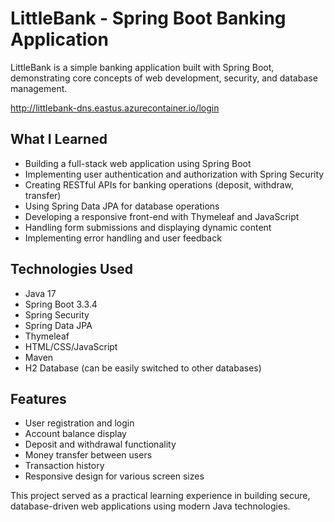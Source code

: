 # LittleBank - Spring Boot Banking Application

LittleBank is a simple banking application built with Spring Boot, demonstrating core concepts of web development, security, and database management.

http://littlebank-dns.eastus.azurecontainer.io/login

## What I Learned

- Building a full-stack web application using Spring Boot
- Implementing user authentication and authorization with Spring Security
- Creating RESTful APIs for banking operations (deposit, withdraw, transfer)
- Using Spring Data JPA for database operations
- Developing a responsive front-end with Thymeleaf and JavaScript
- Handling form submissions and displaying dynamic content
- Implementing error handling and user feedback

## Technologies Used

- Java 17
- Spring Boot 3.3.4
- Spring Security
- Spring Data JPA
- Thymeleaf
- HTML/CSS/JavaScript
- Maven
- H2 Database (can be easily switched to other databases)

## Features

- User registration and login
- Account balance display
- Deposit and withdrawal functionality
- Money transfer between users
- Transaction history
- Responsive design for various screen sizes

This project served as a practical learning experience in building secure, database-driven web applications using modern Java technologies.
